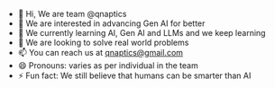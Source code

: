 - 👋 Hi, We are team @qnaptics
- 👀 We are interested in advancing Gen AI for better
- 🌱 We currently learning AI, Gen AI and LLMs and we keep learning
- 💞️ We are looking to solve real world problems
- 📫 You can reach us at qnaptics@gmail.com
- 😄 Pronouns: varies as per individual in the team
- ⚡ Fun fact: We still believe that humans can be smarter than AI

<!---
qnaptics/qnaptics is a ✨ special ✨ repository because its `README.md` (this file) appears on your GitHub profile.
You can click the Preview link to take a look at your changes.
--->
